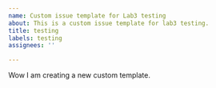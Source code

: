 ```yaml
---
name: Custom issue template for Lab3 testing
about: This is a custom issue template for lab3 testing.
title: testing
labels: testing
assignees: ''

---
```


Wow I am creating a new custom template.

